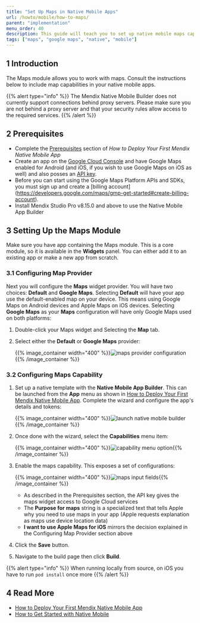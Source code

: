 ```yaml
---
title: "Set Up Maps in Native Mobile Apps"
url: /howto/mobile/how-to-maps/
parent: "implementation"
menu_order: 40
description: This guide will teach you to set up native mobile maps capabilities for Android and Apple devices.
tags: ["maps", "google maps", "native", "mobile"]
---
```


## 1 Introduction

The Maps module allows you to work with maps. Consult the instructions below to include map capabilities in your native mobile apps.

{{% alert type="info" %}}
The Mendix Native Mobile Builder does not currently support connections behind proxy servers. Please make sure you are not behind a proxy server and that your security rules allow access to the required services.
{{% /alert %}}

## 2 Prerequisites

* Complete the [Prerequisites](/howto/mobile/deploying-native-app/#prerequisites) section of *How to Deploy Your First Mendix Native Mobile App*
* Create an app on the [Google Cloud Console](https://console.cloud.google.com/google/maps-apis/overview) and have Google Maps enabled for Android (and iOS, if you wish to use Google Maps on iOS as well) and also posses an [API key](https://developers.google.com/maps/documentation/android-sdk/get-api-key). 
* Before you can start using the Google Maps Platform APIs and SDKs, you must sign up and create a [billing account] (https://developers.google.com/maps/gmp-get-started#create-billing-account).
* Install Mendix Studio Pro v8.15.0 and above to use the Native Mobile App Builder

## 3 Setting Up the Maps Module

Make sure you have app containing the Maps module. This is a core module, so it is available in the **Widgets** panel. You can either add it to an existing app or make a new app from scratch. 

### 3.1 Configuring Map Provider

Next you will configure the **Maps** widget provider. You will have two choices: **Default** and **Google Maps**. Selecting **Default** will have your app use the default-enabled map on your device. This means using Google Maps on Android devices and Apple Maps on iOS devices. Selecting **Google Maps** as your **Maps** configuration will have only Google Maps used on both platforms:

1. Double-click your Maps widget and Selecting the **Map** tab. 
1. Select either the **Default** or **Google Maps** provider:

	{{% image_container width="400" %}}![maps provider configuration](/attachments/howto/mobile//native-mobile/implementation/how-to-maps/maps-provider-configuration.png){{% /image_container %}}

### 3.2 Configuring Maps Capability 

1. Set up a native template with the **Native Mobile App Builder**. This can be launched from the **App** menu as shown in [How to Deploy Your First Mendix Native Mobile App](/howto/mobile/deploying-native-app/). Complete the wizard and configure the app's details and tokens:

	{{% image_container width="400" %}}![launch native mobile builder](/attachments/howto/mobile//native-mobile/implementation/how-to-maps/launch-native-mobile-app-builder.png){{% /image_container %}}

1. Once done with the wizard, select the **Capabilities** menu item:

	{{% image_container width="400" %}}![capability menu option](/attachments/howto/mobile//native-mobile/implementation/how-to-maps/capability-menu-option.png){{% /image_container %}}

1. Enable the maps capability. This exposes a set of configurations:
   
	{{% image_container width="400" %}}![maps input fields](/attachments/howto/mobile//native-mobile/implementation/how-to-maps/maps-input-fields.png){{% /image_container %}}

	* As described in the Prerequisites section, the API key gives the maps widget access to Google Cloud services
	* The **Purpose for maps** string is a specialized text that tells Apple why you need to use maps in your app (Apple requests explanation as maps use device location data)
	* **I want to use Apple Maps for iOS** mirrors the decision explained in the Configuring Map Provider section above
   
1. Click the **Save** button. 
1. Navigate to the build page then click **Build**.

{{% alert type="info" %}}
When running locally from source, on iOS you have to run `pod install` once more
{{% /alert %}}


## 4 Read More

* [How to Deploy Your First Mendix Native Mobile App](/howto/mobile/deploying-native-app/)
* [How to Get Started with Native Mobile](/howto/mobile/getting-started-with-native-mobile/)


